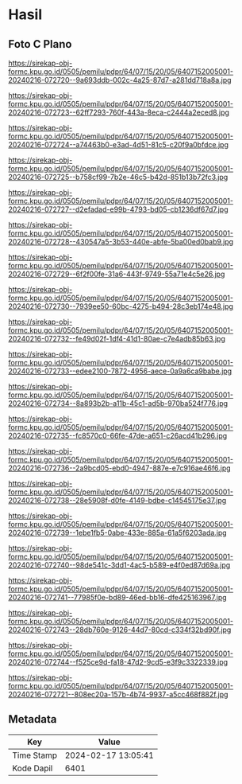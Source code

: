 # Hasil

## Foto C Plano

https://sirekap-obj-formc.kpu.go.id/0505/pemilu/pdpr/64/07/15/20/05/6407152005001-20240216-072720--9a693ddb-002c-4a25-87d7-a281dd718a8a.jpg

https://sirekap-obj-formc.kpu.go.id/0505/pemilu/pdpr/64/07/15/20/05/6407152005001-20240216-072723--62ff7293-760f-443a-8eca-c2444a2eced8.jpg

https://sirekap-obj-formc.kpu.go.id/0505/pemilu/pdpr/64/07/15/20/05/6407152005001-20240216-072724--a74463b0-e3ad-4d51-81c5-c20f9a0bfdce.jpg

https://sirekap-obj-formc.kpu.go.id/0505/pemilu/pdpr/64/07/15/20/05/6407152005001-20240216-072725--b758cf99-7b2e-46c5-b42d-851b13b72fc3.jpg

https://sirekap-obj-formc.kpu.go.id/0505/pemilu/pdpr/64/07/15/20/05/6407152005001-20240216-072727--d2efadad-e99b-4793-bd05-cb1236df67d7.jpg

https://sirekap-obj-formc.kpu.go.id/0505/pemilu/pdpr/64/07/15/20/05/6407152005001-20240216-072728--430547a5-3b53-440e-abfe-5ba00ed0bab9.jpg

https://sirekap-obj-formc.kpu.go.id/0505/pemilu/pdpr/64/07/15/20/05/6407152005001-20240216-072729--6f2f00fe-31a6-443f-9749-55a71e4c5e26.jpg

https://sirekap-obj-formc.kpu.go.id/0505/pemilu/pdpr/64/07/15/20/05/6407152005001-20240216-072730--7939ee50-60bc-4275-b494-28c3eb174e48.jpg

https://sirekap-obj-formc.kpu.go.id/0505/pemilu/pdpr/64/07/15/20/05/6407152005001-20240216-072732--fe49d02f-1df4-41d1-80ae-c7e4adb85b63.jpg

https://sirekap-obj-formc.kpu.go.id/0505/pemilu/pdpr/64/07/15/20/05/6407152005001-20240216-072733--edee2100-7872-4956-aece-0a9a6ca9babe.jpg

https://sirekap-obj-formc.kpu.go.id/0505/pemilu/pdpr/64/07/15/20/05/6407152005001-20240216-072734--8a893b2b-a11b-45c1-ad5b-970ba524f776.jpg

https://sirekap-obj-formc.kpu.go.id/0505/pemilu/pdpr/64/07/15/20/05/6407152005001-20240216-072735--fc8570c0-66fe-47de-a651-c26acd41b296.jpg

https://sirekap-obj-formc.kpu.go.id/0505/pemilu/pdpr/64/07/15/20/05/6407152005001-20240216-072736--2a9bcd05-ebd0-4947-887e-e7c916ae46f6.jpg

https://sirekap-obj-formc.kpu.go.id/0505/pemilu/pdpr/64/07/15/20/05/6407152005001-20240216-072738--28e5908f-d0fe-4149-bdbe-c14545175e37.jpg

https://sirekap-obj-formc.kpu.go.id/0505/pemilu/pdpr/64/07/15/20/05/6407152005001-20240216-072739--1ebe1fb5-0abe-433e-885a-61a5f6203ada.jpg

https://sirekap-obj-formc.kpu.go.id/0505/pemilu/pdpr/64/07/15/20/05/6407152005001-20240216-072740--98de541c-3dd1-4ac5-b589-e4f0ed87d69a.jpg

https://sirekap-obj-formc.kpu.go.id/0505/pemilu/pdpr/64/07/15/20/05/6407152005001-20240216-072741--77985f0e-bd89-46ed-bb16-dfe425163967.jpg

https://sirekap-obj-formc.kpu.go.id/0505/pemilu/pdpr/64/07/15/20/05/6407152005001-20240216-072743--28db760e-9126-44d7-80cd-c334f32bd90f.jpg

https://sirekap-obj-formc.kpu.go.id/0505/pemilu/pdpr/64/07/15/20/05/6407152005001-20240216-072744--f525ce9d-fa18-47d2-9cd5-e3f9c3322339.jpg

https://sirekap-obj-formc.kpu.go.id/0505/pemilu/pdpr/64/07/15/20/05/6407152005001-20240216-072721--808ec20a-157b-4b74-9937-a5cc468f882f.jpg


## Metadata

| Key        | Value               |
| ---------- | ------------------- |
| Time Stamp | 2024-02-17 13:05:41 |
| Kode Dapil | 6401                |



